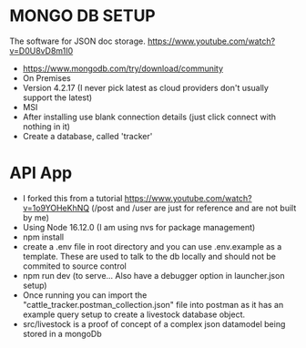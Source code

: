 # MONGO DB SETUP
The software for JSON doc storage.
https://www.youtube.com/watch?v=D0U8vD8m1I0

- https://www.mongodb.com/try/download/community
- On Premises
- Version 4.2.17 (I never pick latest as cloud providers don't usually support the latest)
- MSI
- After installing use blank connection details (just click connect with nothing in it)
- Create a database, called 'tracker'

# API App
- I forked this from a tutorial https://www.youtube.com/watch?v=1o9YOHeKhNQ (/post and /user are just for reference and are not built by me)
- Using Node 16.12.0 (I am using nvs for package management)
- npm install
- create a .env file in root directory and you can use .env.example as a template. These are used to talk to the db locally and should not be commited to source control
- npm run dev (to serve... Also have a debugger option in launcher.json setup)
- Once running you can import the "cattle_tracker.postman_collection.json" file into postman as it has an example query setup to create a livestock database object.
- src/livestock is a proof of concept of a complex json datamodel being stored in a mongoDb
